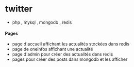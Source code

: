 # twitter
* php , mysql , mongodb , redis

<h4>Pages</h4>
<ul>
	<li>page d'accueil affichant les actualités stockées dans redis</li>
	<li>page de oneinfos affichant une  actualité</li>
	<li>page d'admin pour créer des actualités dans redis</li>
	<li>pages pour créer des posts dans mongodb et les afficher</li>
</ul>